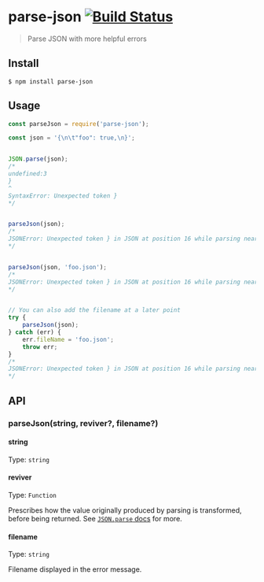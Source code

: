 # parse-json [![Build Status](https://travis-ci.org/sindresorhus/parse-json.svg?branch=master)](https://travis-ci.org/sindresorhus/parse-json)

> Parse JSON with more helpful errors


## Install

```
$ npm install parse-json
```


## Usage

```js
const parseJson = require('parse-json');

const json = '{\n\t"foo": true,\n}';


JSON.parse(json);
/*
undefined:3
}
^
SyntaxError: Unexpected token }
*/


parseJson(json);
/*
JSONError: Unexpected token } in JSON at position 16 while parsing near '{      "foo": true,}'
*/


parseJson(json, 'foo.json');
/*
JSONError: Unexpected token } in JSON at position 16 while parsing near '{      "foo": true,}' in foo.json
*/


// You can also add the filename at a later point
try {
	parseJson(json);
} catch (err) {
	err.fileName = 'foo.json';
	throw err;
}
/*
JSONError: Unexpected token } in JSON at position 16 while parsing near '{      "foo": true,}' in foo.json
*/
```

## API

### parseJson(string, reviver?, filename?)

#### string

Type: `string`

#### reviver

Type: `Function`

Prescribes how the value originally produced by parsing is transformed, before being returned. See [`JSON.parse` docs](https://developer.mozilla.org/en-US/docs/Web/JavaScript/Reference/Global_Objects/JSON/parse#Using_the_reviver_parameter
) for more.

#### filename

Type: `string`

Filename displayed in the error message.
